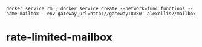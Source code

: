 ```
docker service rm ; docker service create --network=func_functions --name mailbox --env gateway_url=http://gateway:8080  alexellis2/mailbox
```

# rate-limited-mailbox
